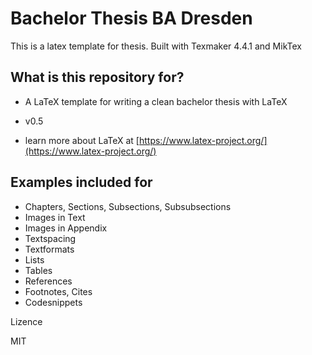 # Bachelor Thesis BA Dresden

This is a latex template for thesis.
Built with Texmaker 4.4.1 and MikTex

## What is this repository for?

* A LaTeX template for writing a clean bachelor thesis with LaTeX
* v0.5

* learn more about LaTeX at [https://www.latex-project.org/](https://www.latex-project.org/)

## Examples included for

* Chapters, Sections, Subsections, Subsubsections
* Images in Text
* Images in Appendix
* Textspacing
* Textformats
* Lists 
* Tables
* References
* Footnotes, Cites
* Codesnippets

Lizence

MIT

